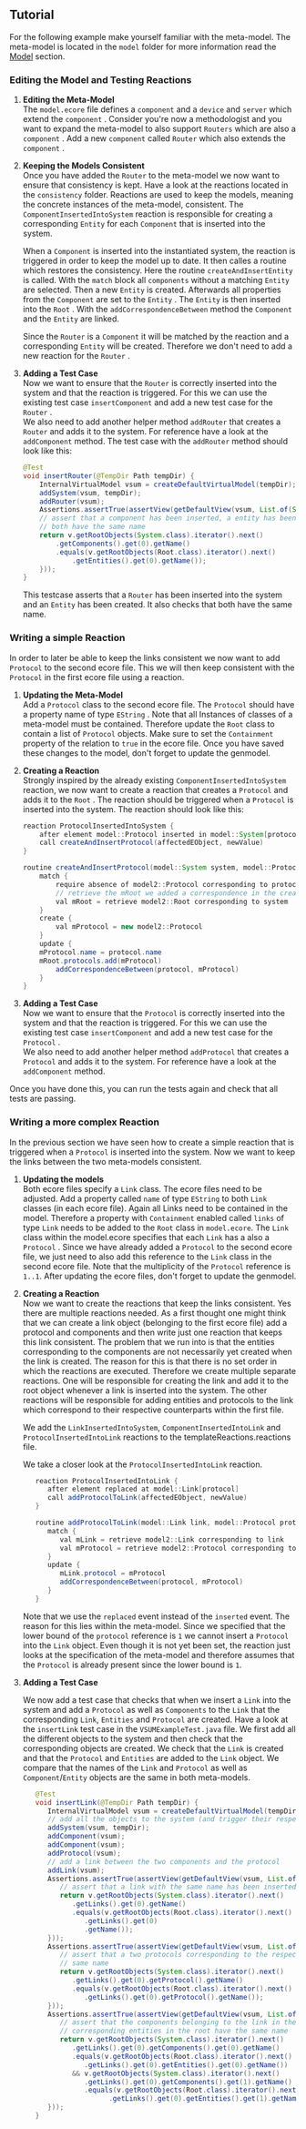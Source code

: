 ## Tutorial

For the following example make yourself familiar with the meta-model. The meta-model is located in the `model` folder for more information read the [Model](#model) section.

### Editing the Model and Testing Reactions

1. **Editing the Meta-Model** \
   The `model.ecore` file defines a `component` and a `device` and `server` which extend the `component` .
   Consider you're now a methodologist and you want to expand the meta-model to also support `Routers` which are also a `component` .
   Add a new `component` called `Router` which also extends the `component` .

2. **Keeping the Models Consistent** \
   Once you have added the `Router` to the meta-model we now want to ensure that
   consistency is kept. Have a look at the reactions located in the `consistency` folder.
   Reactions are used to keep the models, meaning the concrete instances of the meta-model, consistent.
   The `ComponentInsertedIntoSystem` reaction is responsible for creating a corresponding `Entity` for each `Component` that is inserted into the system.

   When a `Component` is inserted into the instantiated system, the reaction is triggered in order to keep the model up to date.
   It then calles a routine which restores the consistency.
   Here the routine `createAndInsertEntity` is called. With the `match` block all `components` without a matching `Entity` are selected.
   Then a new `Entity` is created. Afterwards all properties from the `Component` are set to the `Entity` .
   The `Entity` is then inserted into the `Root` . With the `addCorrespondenceBetween` method the `Component` and the `Entity` are linked.

   Since the `Router` is a `Component` it will be matched by the reaction and a corresponding `Entity` will be created. Therefore we don't need to add a new reaction for the `Router` .

3. **Adding a Test Case** \
   Now we want to ensure that the `Router` is correctly inserted into the system and that the reaction is triggered.
   For this we can use the existing test case `insertComponent` and add a new test case for the `Router` .  
   We also need to add another helper method `addRouter` that creates a `Router` and adds it to the system. For reference have a look at the `addComponent` method.
   The test case with the `addRouter` method should look like this:

   ```java
   @Test
   void insertRouter(@TempDir Path tempDir) {
       InternalVirtualModel vsum = createDefaultVirtualModel(tempDir);
       addSystem(vsum, tempDir);
       addRouter(vsum);
       Assertions.assertTrue(assertView(getDefaultView(vsum, List.of(System.class, Root.class)), (View v) -> {
       // assert that a component has been inserted, a entity has been created and that
       // both have the same name
       return v.getRootObjects(System.class).iterator().next()
           .getComponents().get(0).getName()
           .equals(v.getRootObjects(Root.class).iterator().next()
               .getEntities().get(0).getName());
       }));
   }
   ```

   This testcase asserts that a `Router` has been inserted into the system and an `Entity` has been created. It also checks that both have the same name.

### Writing a simple Reaction

In order to later be able to keep the links consistent we now want to add `Protocol` to the second ecore file.
This we will then keep consistent with the `Protocol` in the first ecore file using a reaction.

1. **Updating the Meta-Model** \
   Add a `Protocol` class to the second ecore file.
   The `Protocol` should have a property name of type `EString` .
   Note that all Instances of classes of a meta-model must be contained.
   Therefore update the `Root` class to contain a list of `Protocol` objects.
   Make sure to set the `Containment` property of the relation to `true` in the ecore file.
   Once you have saved these changes to the model, don't forget to update the genmodel.

2. **Creating a Reaction** \
   Strongly inspired by the already existing `ComponentInsertedIntoSystem` reaction,
   we now want to create a reaction that creates a `Protocol` and adds it to the `Root` .
   The reaction should be triggered when a `Protocol` is inserted into the system.
   The reaction should look like this:

   ```java
   reaction ProtocolInsertedIntoSystem {
       after element model::Protocol inserted in model::System[protocols]
       call createAndInsertProtocol(affectedEObject, newValue)
   }

   routine createAndInsertProtocol(model::System system, model::Protocol protocol) {
       match {
           require absence of model2::Protocol corresponding to protocol
           // retrieve the mRoot we added a correspondence in the createAndRegisterRoot routine in the update block (line 33 in this file)
           val mRoot = retrieve model2::Root corresponding to system
       }
       create {
           val mProtocol = new model2::Protocol
       }
       update {
       mProtocol.name = protocol.name
       mRoot.protocols.add(mProtocol)
           addCorrespondenceBetween(protocol, mProtocol)
       }
   }
   ```

3. **Adding a Test Case** \
   Now we want to ensure that the `Protocol` is correctly inserted into the system and that the reaction is triggered.
   For this we can use the existing test case `insertComponent` and add a new test case for the `Protocol` .  
   We also need to add another helper method `addProtocol` that creates a `Protocol` and adds it to the system. For reference have a look at the `addComponent` method.

Once you have done this, you can run the tests again and check that all tests are passing.

### Writing a more complex Reaction

In the previous section we have seen how to create a simple reaction that is triggered when a `Protocol` is inserted into the system.
Now we want to keep the links between the two meta-models consistent.

1. **Updating the models** \
   Both ecore files specify a `Link` class.
   The ecore files need to be adjusted. Add a property called `name` of type `EString` to both `Link` classes (in each ecore file).
   Again all Links need to be contained in the model.
   Therefore a property with `Containment` enabled called `links` of type `Link` needs to be added to the `Root` class in `model.ecore`.
   The `Link` class within the model.ecore specifies that each `Link` has a also a `Protocol` .
   Since we have already added a `Protocol` to the second ecore file, we just need to also add this reference to the `Link` class in the second ecore file.
   Note that the multiplicity of the `Protocol` reference is `1..1`.
   After updating the ecore files, don't forget to update the genmodel.

2. **Creating a Reaction** \
   Now we want to create the reactions that keep the links consistent.
   Yes there are multiple reactions needed.
   As a first thought one might think that we can create a link object (belonging to the first ecore file) add a protocol and components and then write just one reaction that keeps this link consistent.
   The problem that we run into is that the entities corresponding to the components are not necessarily yet created when the link is created.
   The reason for this is that there is no set order in which the reactions are executed.
   Therefore we create multiple separate reactions.
   One will be responsible for creating the link and add it to the root object whenever a link is inserted into the system.
   The other reactions will be responsible for adding entities and protocols to the link which correspond to their respective counterparts within the first file.

   We add the `LinkInsertedIntoSystem`, `ComponentInsertedIntoLink` and `ProtocolInsertedIntoLink` reactions to the templateReactions.reactions file.

   We take a closer look at the `ProtocolInsertedIntoLink` reaction.

   ```java
      reaction ProtocolInsertedIntoLink {
         after element replaced at model::Link[protocol]
         call addProtocolToLink(affectedEObject, newValue)
      }

      routine addProtocolToLink(model::Link link, model::Protocol protocol) {
         match {
            val mLink = retrieve model2::Link corresponding to link
            val mProtocol = retrieve model2::Protocol corresponding to protocol
         }
         update {
            mLink.protocol = mProtocol
            addCorrespondenceBetween(protocol, mProtocol)
         }
      }
   ```

   Note that we use the `replaced` event instead of the `inserted` event.
   The reason for this lies within the meta-model. Since we specified that the lower bound of the `protocol` reference is `1` we cannot insert a `Protocol` into the `Link` object.
   Even though it is not yet been set, the reaction just looks at the specification of the meta-model and therefore assumes that the `Protocol` is already present since the lower bound is `1`.

3. **Adding a Test Case**

   We now add a test case that checks that when we insert a `Link` into the system and add a `Protocol` as well as `Components` to the `Link` that the corresponding `Link`, `Entities` and `Protocol` are created.
   Have a look at the `insertLink` test case in the `VSUMExampleTest.java` file.
   We first add all the different objects to the system and then check that the corresponding objects are created.
   We check that the `Link` is created and that the `Protocol` and `Entities` are added to the `Link` object. We compare that the names of the `Link` and `Protocol` as well as `Component`/`Entity` objects are the same in both meta-models.

   ```java
      @Test
      void insertLink(@TempDir Path tempDir) {
         InternalVirtualModel vsum = createDefaultVirtualModel(tempDir);
         // add all the objects to the system (and trigger their respective reactions)
         addSystem(vsum, tempDir);
         addComponent(vsum);
         addComponent(vsum);
         addProtocol(vsum);
         // add a link between the two components and the protocol
         addLink(vsum);
         Assertions.assertTrue(assertView(getDefaultView(vsum, List.of(System.class, Root.class)), (View v) -> {
            // assert that a link with the same name has been inserted into root
            return v.getRootObjects(System.class).iterator().next()
               .getLinks().get(0).getName()
               .equals(v.getRootObjects(Root.class).iterator().next()
                  .getLinks().get(0)
                  .getName());
         }));
         Assertions.assertTrue(assertView(getDefaultView(vsum, List.of(System.class, Root.class)), (View v) -> {
            // assert that a two protocols corresponding to the respective links have the
            // same name
            return v.getRootObjects(System.class).iterator().next()
               .getLinks().get(0).getProtocol().getName()
               .equals(v.getRootObjects(Root.class).iterator().next()
                  .getLinks().get(0).getProtocol().getName());
         }));
         Assertions.assertTrue(assertView(getDefaultView(vsum, List.of(System.class, Root.class)), (View v) -> {
            // assert that the components belonging to the link in the system and the
            // corresponding entities in the root have the same name
            return v.getRootObjects(System.class).iterator().next()
               .getLinks().get(0).getComponents().get(0).getName()
               .equals(v.getRootObjects(Root.class).iterator().next()
                  .getLinks().get(0).getEntities().get(0).getName())
               && v.getRootObjects(System.class).iterator().next()
                  .getLinks().get(0).getComponents().get(1).getName()
                  .equals(v.getRootObjects(Root.class).iterator().next()
                        .getLinks().get(0).getEntities().get(1).getName());
         }));
      }

   ```

